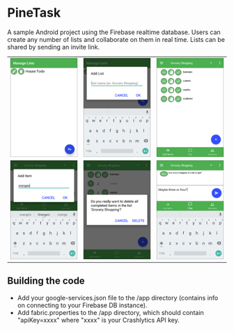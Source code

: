 # PineTask

A sample Android project using the Firebase realtime database.  Users can create any number of lists and collaborate on them in real time.  Lists can be shared by sending an invite link.  

<table>
<tr>
<td><img src="art/tutorial/adding_lists/image06.png" width="300"/></td>
<td><img src="art/tutorial/adding_lists/image07.png" width="300"/></td>
<td><img src="art/tutorial/adding_deleting_items/image01.png" width="300"/></td>
</tr>
<tr>
<td><img src="art/tutorial/adding_deleting_items/image04.png" width="300"/></td>
<td><img src="art/tutorial/purge_completed_items/image05.png" width="300"/></td>
<td><img src="art/tutorial/chat/image03.png" width="300"/></td>
</tr>
</table>


## Building the code

- Add your google-services.json file to the /app directory (contains info on connecting to your Firebase DB instance).
- Add fabric.properties to the /app directory, which should contain "apiKey=xxxx" where "xxxx" is your Crashlytics API key.
